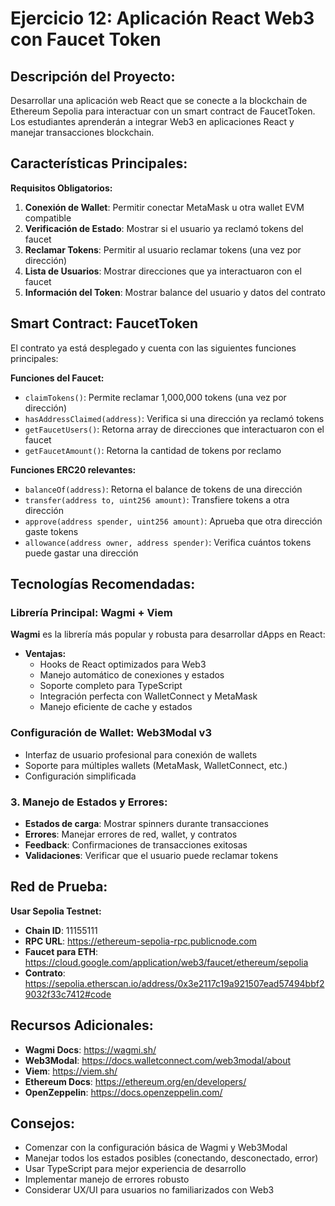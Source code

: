 # Ejercicio 12: Aplicación React Web3 con Faucet Token

## Descripción del Proyecto:

Desarrollar una aplicación web React que se conecte a la blockchain de Ethereum Sepolia para interactuar con un smart contract de FaucetToken. Los estudiantes aprenderán a integrar Web3 en aplicaciones React y manejar transacciones blockchain.

## Características Principales:

**Requisitos Obligatorios:**

1. **Conexión de Wallet**: Permitir conectar MetaMask u otra wallet EVM compatible
2. **Verificación de Estado**: Mostrar si el usuario ya reclamó tokens del faucet
3. **Reclamar Tokens**: Permitir al usuario reclamar tokens (una vez por dirección)
4. **Lista de Usuarios**: Mostrar direcciones que ya interactuaron con el faucet
5. **Información del Token**: Mostrar balance del usuario y datos del contrato

## Smart Contract: FaucetToken

El contrato ya está desplegado y cuenta con las siguientes funciones principales:

**Funciones del Faucet:**

- `claimTokens()`: Permite reclamar 1,000,000 tokens (una vez por dirección)
- `hasAddressClaimed(address)`: Verifica si una dirección ya reclamó tokens
- `getFaucetUsers()`: Retorna array de direcciones que interactuaron con el faucet
- `getFaucetAmount()`: Retorna la cantidad de tokens por reclamo

**Funciones ERC20 relevantes:**

- `balanceOf(address)`: Retorna el balance de tokens de una dirección
- `transfer(address to, uint256 amount)`: Transfiere tokens a otra dirección
- `approve(address spender, uint256 amount)`: Aprueba que otra dirección gaste tokens
- `allowance(address owner, address spender)`: Verifica cuántos tokens puede gastar una dirección

## Tecnologías Recomendadas:

### Librería Principal: **Wagmi + Viem**

**Wagmi** es la librería más popular y robusta para desarrollar dApps en React:

- **Ventajas:**
  - Hooks de React optimizados para Web3
  - Manejo automático de conexiones y estados
  - Soporte completo para TypeScript
  - Integración perfecta con WalletConnect y MetaMask
  - Manejo eficiente de cache y estados

### Configuración de Wallet: **Web3Modal v3**

- Interfaz de usuario profesional para conexión de wallets
- Soporte para múltiples wallets (MetaMask, WalletConnect, etc.)
- Configuración simplificada

### 3. Manejo de Estados y Errores:

- **Estados de carga**: Mostrar spinners durante transacciones
- **Errores**: Manejar errores de red, wallet, y contratos
- **Feedback**: Confirmaciones de transacciones exitosas
- **Validaciones**: Verificar que el usuario puede reclamar tokens

## Red de Prueba:

**Usar Sepolia Testnet:**

- **Chain ID**: 11155111
- **RPC URL**: https://ethereum-sepolia-rpc.publicnode.com
- **Faucet para ETH**: https://cloud.google.com/application/web3/faucet/ethereum/sepolia
- **Contrato**: https://sepolia.etherscan.io/address/0x3e2117c19a921507ead57494bbf29032f33c7412#code

## Recursos Adicionales:

- **Wagmi Docs**: https://wagmi.sh/
- **Web3Modal**: https://docs.walletconnect.com/web3modal/about
- **Viem**: https://viem.sh/
- **Ethereum Docs**: https://ethereum.org/en/developers/
- **OpenZeppelin**: https://docs.openzeppelin.com/

## Consejos:

- Comenzar con la configuración básica de Wagmi y Web3Modal
- Manejar todos los estados posibles (conectando, desconectado, error)
- Usar TypeScript para mejor experiencia de desarrollo
- Implementar manejo de errores robusto
- Considerar UX/UI para usuarios no familiarizados con Web3
